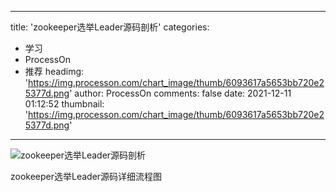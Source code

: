 
---
title: 'zookeeper选举Leader源码剖析'
categories: 
 - 学习
 - ProcessOn
 - 推荐
headimg: 'https://img.processon.com/chart_image/thumb/6093617a5653bb720e25377d.png'
author: ProcessOn
comments: false
date: 2021-12-11 01:12:52
thumbnail: 'https://img.processon.com/chart_image/thumb/6093617a5653bb720e25377d.png'
---

<div>   
<img class="thumb" alt="zookeeper选举Leader源码剖析" src="https://img.processon.com/chart_image/thumb/6093617a5653bb720e25377d.png" referrerpolicy="no-referrer">
<p>zookeeper选举Leader源码详细流程图</p>  
</div>
            